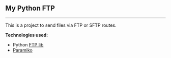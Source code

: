 ## My Python FTP

*****

This is a project to send files via FTP or SFTP routes.

**Technologies used:**
- Python [FTP lib](https://docs.python.org/3/library/ftplib.html)
- [Paramiko](http://www.paramiko.org/)
